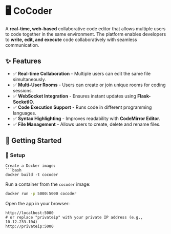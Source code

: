 # 🖥️ CoCoder

A **real-time, web-based** collaborative code editor that allows multiple users to code together in the same environment. The platform enables developers to **write, edit, and execute** code collaboratively with seamless communication.

## ✨ Features
- ✅ **Real-time Collaboration** - Multiple users can edit the same file simultaneously.
- ✅ **Multi-User Rooms** - Users can create or join unique rooms for coding sessions.
- ✅ **WebSocket Integration** - Ensures instant updates using **Flask-SocketIO**.
- ✅ **Code Execution Support** - Runs code in different programming languages.
- ✅ **Syntax Highlighting** - Improves readability with **CodeMirror Editor**.
- ✅ **File Management** - Allows users to create, delete and rename files.



## 🚀 Getting Started
### 🔹 Setup

   ```
 Create a Docker image:
   ```bash
   docker build -t cocoder
   ```

 Run a container from the `cocoder` image:
   ```bash
   docker run -p 5000:5000 cocoder
   ```

 Open the app in your browser:
   ```
   http://localhost:5000
   # or replace "privateip" with your private IP address (e.g., 10.12.233.104)
   http://privateip:5000
   ```
